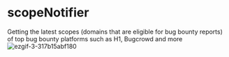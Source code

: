 # scopeNotifier
Getting the latest scopes (domains that are eligible for bug bounty reports) of top bug bounty platforms such as H1, Bugcrowd and more 
![ezgif-3-317b15abf180](https://user-images.githubusercontent.com/67857068/145679108-6958b58f-e326-4a84-ab71-8e05f3ba47b0.gif)
